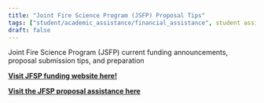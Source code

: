 ```yaml
---
title: "Joint Fire Science Program (JSFP) Proposal Tips"
tags: ["student/academic_assistance/financial_assistance", student assistance]
draft: false
---
```


Joint Fire Science Program (JSFP) current funding announcements, proposal submission tips, and preparation

[**Visit JFSP funding website here!**](https://www.firescience.gov/ords/prd/jf_jfsp/jf_jfsp/r/jfspublic/jfsp-funding)

[**Visit the JFSP proposal assistance here**](https://firescience.gov/ords/prd/jf_jfsp/jf_jfsp/r/134/files/static/v206/JFSP_Proposal_Submittal_and_Preparation_Tips_2024.pdf)

